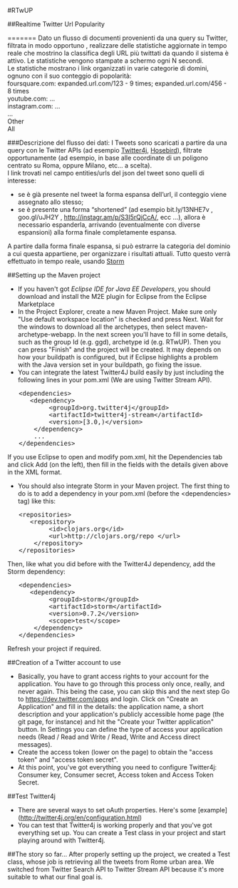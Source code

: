 #RTwUP

##Realtime Twitter Url Popularity

=======
Dato un flusso di documenti provenienti da una query su Twitter, filtrata in modo opportuno , realizzare delle statistiche aggiornate in tempo reale che mostrino la classifica degli URL più twittati da quando il sistema è attivo.
Le statistiche vengono stampate a schermo ogni N secondi.  
Le statistiche mostrano i link organizzati in varie categorie di domini, ognuno con il suo conteggio di popolarità:  
foursquare.com: expanded.url.com/123 - 9 times; expanded.url.com/456 - 8 times  
  youtube.com: ...  
	instagram.com: ...  
	...  
	Other  
	All  

###Descrizione del flusso dei dati: 
I Tweets sono scaricati a partire da una query con le Twitter APIs (ad esempio [Twitter4j][02], [Hosebird][03]), filtrate opportunamente (ad esempio, in base alle coordinate di un poligono centrato su Roma, oppure Milano, etc... a scelta).  
I link trovati nel campo entities/urls del json del tweet sono quelli di interesse: 
* se è già presente nel tweet la forma espansa dell’url, il conteggio viene assegnato allo stesso; 
* se è presente una forma “shortened” (ad esempio bit.ly/13NHE7v , goo.gl/uJH2Y , http://instagr.am/p/S3l5rQjCcA/, ecc ...), allora è necessario espanderla, arrivando (eventualmente con diverse espansioni) alla forma finale completamente espansa.
 
A partire dalla forma finale espansa, si può estrarre la categoria del dominio a cui questa appartiene, per organizzare i risultati attuali.
Tutto questo verrà effettuato in tempo reale, usando [Storm][01]


[01]: https://github.com/nathanmarz/storm/wiki "Wiki di Storm"

[02]: http://twitter4j.org/en/ "Sito di riferimento per le APIs di Twitter in Java"

[03]: https://github.com/twitter/hbc "Hosebird client"

##Setting up the Maven project

* If you haven't got *Eclipse IDE for Java EE Developers*, you should download and install the M2E plugin for Eclipse from the Eclipse Marketplace
* In the Project Explorer, create a new Maven Project. Make sure only "Use default workspace location" is checked and press Next. Wait for the windows to download all the archetypes, then select maven-archetype-webapp. In the next screen you'll have to fill in some details, such as the group Id (e.g. ggd), archetype id (e.g. RTwUP). Then you can press "Finish" and the project will be created.
It may depends on how your buildpath is configured, but if Eclipse highlights a problem with the Java version set in your buildpath, go fixing the issue.
* You can integrate the latest Twitter4J build easily by just including the following lines in your pom.xml (We are using Twitter Stream API).
<pre class="codeSample">   &lt;dependencies&gt;<br/>      &lt;dependency&gt;<br/>           &lt;groupId&gt;org.twitter4j&lt;/groupId&gt;<br/>           &lt;artifactId&gt;twitter4j-stream&lt;/artifactId&gt;<br/>           &lt;version&gt;[3.0,)&lt;/version&gt;<br/>       &lt;/dependency&gt;<br/>       ...<br/>   &lt;/dependencies&gt;<br/></pre>
If you use Eclipse to open and modify pom.xml, hit the Dependencies tab and click Add (on the left), then fill in the fields with the details given above in the XML format.
* You should also integrate Storm in your Maven project. The first thing to do is to add a dependency in your pom.xml (before the &lt;dependencies&gt; tag) like this:
<pre class="codeSample">   &lt;repositories&gt;<br/>      &lt;repository&gt;<br/>           &lt;id&gt;clojars.org&lt;/id&gt;<br/>           &lt;url&gt;http://clojars.org/repo &lt;/url&gt;<br/>       &lt;/repository&gt;<br/>   &lt;/repositories&gt;<br/></pre>
Then, like what you did before with the Twitter4J dependency, add the Storm dependency:
<pre class="codeSample">   &lt;dependencies&gt;<br/>      &lt;dependency&gt;<br/>           &lt;groupId&gt;storm&lt;/groupId&gt;<br/>           &lt;artifactId&gt;storm&lt;/artifactId&gt;<br/>           &lt;version&gt;0.7.2&lt;/version&gt;<br/>           &lt;scope&gt;test&lt;/scope&gt;<br/>       &lt;/dependency&gt;<br/>   &lt;/dependencies&gt;<br/></pre>
Refresh your project if required.

##Creation of a Twitter account to use

* Basically, you have to grant access rights to your account for the application. You have to go through this process only once, really, and never again. This being the case, you can skip this and the next step
Go to https://dev.twitter.com/apps and login. Click on "Create an Application" and fill in the details: the application name, a short description and your application's publicly accessible home page (the git page, for instance) and hit the "Create your Twitter application" button. In Settings you can define the type of access your application needs (Read / Read and Write / Read, Write and Access direct messages).
* Create the access token (lower on the page) to obtain the "access token" and "access token secret". 
* At this point, you've got everything you need to configure Twitter4j: Consumer key, Consumer secret, Access token and Access Token Secret.
 
##Test Twitter4j

* There are several ways to set oAuth properties. Here's some [example] (http://twitter4j.org/en/configuration.html)
* You can test that Twitter4j is working properly and that you've got everything set up. You can create a Test class in your project and start playing around with Twitter4j.

##The story so far...
After properly setting up the project, we created a Test class, whose job is retrieving all the tweets from Rome urban area. We switched from Twitter Search API to Twitter Stream API because it's more suitable to what our final goal is.

